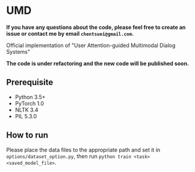 # UMD

**If you have any questions about the code, please feel free to create an issue or contact me by email `chentsuei@gmail.com`.**

Official implementation of "User Attention-guided Multimodal Dialog Systems"

**The code is under refactoring and the new code will be published soon.**

## Prerequisite

- Python 3.5+
- PyTorch 1.0
- NLTK 3.4
- PIL 5.3.0

## How to run

Please place the data files to the appropriate path and set it in `options/dataset_option.py`, then run `python train <task> <saved_model_file>`.
